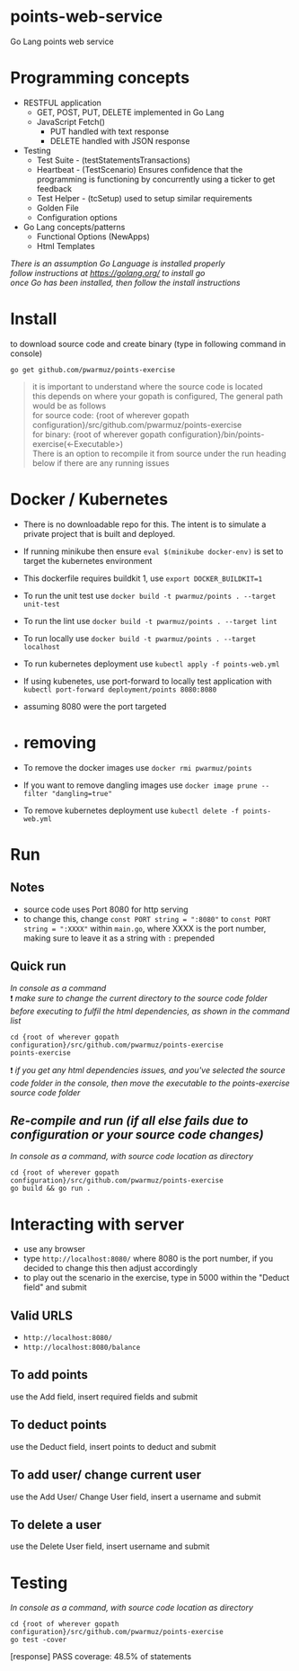 # points-web-service

Go Lang points web service

# Programming concepts

-   RESTFUL application
    -   GET, POST, PUT, DELETE implemented in Go Lang
    -   JavaScript Fetch()
        -   PUT handled with text response
        -   DELETE handled with JSON response
-   Testing
    -   Test Suite - (testStatementsTransactions)
    -   Heartbeat - (TestScenario) Ensures confidence that the programming is functioning by concurrently using a ticker to get feedback
    -   Test Helper - (tcSetup) used to setup similar requirements
    -   Golden File
    -   Configuration options
-   Go Lang concepts/patterns
    -   Functional Options (NewApps)
    -   Html Templates
	
_There is an assumption Go Language is installed properly_  
_follow instructions at https://golang.org/ to install go_  
_once Go has been installed, then follow the install instructions_

# Install

to download source code and create binary (type in following command in console)

```
go get github.com/pwarmuz/points-exercise
```

> it is important to understand where the source code is located  
> this depends on where your gopath is configured, The general path would be as follows  
> for source code: {root of wherever gopath configuration}/src/github.com/pwarmuz/points-exercise  
> for binary: {root of wherever gopath configuration}/bin/points-exercise(<-Executable>)  
> There is an option to recompile it from source under the run heading below if there are any running issues

# Docker / Kubernetes
- There is no downloadable repo for this. The intent is to simulate a private project that is built and deployed.
- If running minikube then ensure ```eval $(minikube docker-env)``` is set to target the kubernetes environment
- This dockerfile requires buildkit 1, use ```export DOCKER_BUILDKIT=1```
- To run the unit test use ```docker build -t pwarmuz/points . --target unit-test```
- To run the lint use ```docker build -t pwarmuz/points . --target lint```
- To run locally use ```docker build -t pwarmuz/points . --target localhost```
- To run kubernetes deployment use ```kubectl apply -f points-web.yml```
- If using kubenetes, use port-forward to locally test application with ```kubectl port-forward deployment/points 8080:8080```
- assuming 8080 were the port targeted

- # removing
- To remove the docker images use ```docker rmi pwarmuz/points```
- If you want to remove dangling images use ```docker image prune --filter "dangling=true"```
- To remove kubernetes deployment use ```kubectl delete -f points-web.yml```

# Run

## Notes

-   source code uses Port 8080 for http serving
-   to change this, change `const PORT string = ":8080"` to `const PORT string = ":XXXX"` within `main.go`, where XXXX is the port number, making sure to leave it as a string with `:` prepended

## **Quick run**

_In console as a command_  
:exclamation: _make sure to change the current directory to the source code folder before executing to fulfil the html dependencies, as shown in the command list_

```
cd {root of wherever gopath configuration}/src/github.com/pwarmuz/points-exercise
points-exercise
```

:exclamation: _if you get any html dependencies issues, and you've selected the source code folder in the console, then move the executable to the points-exercise source code folder_

## _Re-compile and run (if all else fails due to configuration or your source code changes)_

_In console as a command, with source code location as directory_

```
cd {root of wherever gopath configuration}/src/github.com/pwarmuz/points-exercise
go build && go run .
```

# Interacting with server

-   use any browser
-   type `http://localhost:8080/` where 8080 is the port number, if you decided to change this then adjust accordingly
-   to play out the scenario in the exercise, type in 5000 within the "Deduct field" and submit

## Valid URLS

-   `http://localhost:8080/`
-   `http://localhost:8080/balance`

## To add points

use the Add field, insert required fields and submit

## To deduct points

use the Deduct field, insert points to deduct and submit

## To add user/ change current user

use the Add User/ Change User field, insert a username and submit

## To delete a user

use the Delete User field, insert username and submit

# Testing

_In console as a command, with source code location as directory_

```
cd {root of wherever gopath configuration}/src/github.com/pwarmuz/points-exercise
go test -cover
```

[response] PASS coverage: 48.5% of statements
